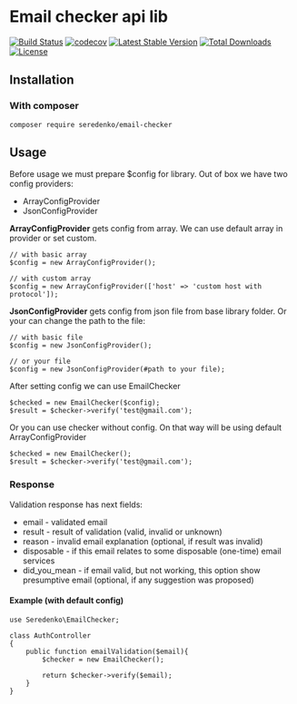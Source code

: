 # Email checker api lib

<p align="center">

[![Build Status](https://travis-ci.org/seredenko/email-checker.svg?branch=master)](https://travis-ci.org/seredenko/email-checker)
[![codecov](https://codecov.io/gh/seredenko/email-checker/branch/master/graph/badge.svg)](https://codecov.io/gh/seredenko/email-checker)
[![Latest Stable Version](https://poser.pugx.org/seredenko/email-checker/v/stable)](https://packagist.org/packages/seredenko/email-checker)
[![Total Downloads](https://poser.pugx.org/seredenko/email-checker/downloads)](https://packagist.org/packages/seredenko/email-checker)
[![License](https://poser.pugx.org/seredenko/email-checker/license)](https://packagist.org/packages/seredenko/email-checker)
</p>


## Installation

### With composer
`composer require seredenko/email-checker`

## Usage

Before usage we must prepare $config for library. Out of box we have two config providers:
* ArrayConfigProvider
* JsonConfigProvider


**ArrayConfigProvider** gets config from array. We can use default array in provider or set custom.

```
// with basic array
$config = new ArrayConfigProvider();

// with custom array
$config = new ArrayConfigProvider(['host' => 'custom host with protocol']);
```

**JsonConfigProvider** gets config from json file from base library folder. Or your can change the path to 
the file:

```
// with basic file
$config = new JsonConfigProvider();

// or your file
$config = new JsonConfigProvider(#path to your file);
```

After setting config we can use EmailChecker

```
$checked = new EmailChecker($config);
$result = $checker->verify('test@gmail.com');
```

Or you can use checker without config. On that way will be using default ArrayConfigProvider

```
$checked = new EmailChecker();
$result = $checker->verify('test@gmail.com');
```


### Response

Validation response has next fields:

* email - validated email
* result - result of validation (valid, invalid or unknown)
* reason - invalid email explanation (optional, if result was invalid)
* disposable - if this email relates to some disposable (one-time) email services
* did_you_mean - if email valid, but not working, this option show presumptive email (optional, if any suggestion was proposed)


#### Example (with default config)


```
use Seredenko\EmailChecker;

class AuthController
{
    public function emailValidation($email){        
        $checker = new EmailChecker();
        
        return $checker->verify($email);
    }
}
```